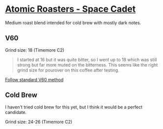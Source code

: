 # [Atomic Roasters - Space Cadet](https://atomicroastery.com/products/space-cadet)

Medium roast blend intended for cold brew with mostly dark notes.

## V60

Grind size: 18 (Timemore C2)

> I started at 16 but it was quite bitter, so I went up to 18 which was still strong but far more muted on the bitterness. This seems like the right grind size for pourover on this coffee after testing.

[Follow standard V60 method](../methods/v60)

## Cold Brew

I haven't tried cold brew for this yet, but I think it would be a perfect candidate. 

Grind size: 24-26 (Timemore C2)